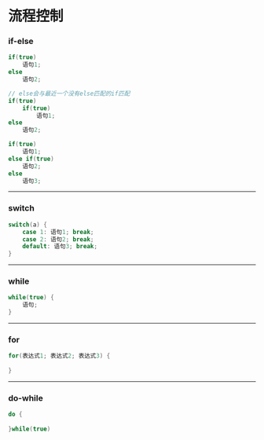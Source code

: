 # 流程控制

### if-else

```c
if(true)
    语句1;
else
    语句2;

// else会与最近一个没有else匹配的if匹配
if(true)
    if(true)
        语句1;
else
    语句2;

if(true)
    语句1;
else if(true)
    语句2;
else
    语句3;
```

------

### switch

```c
switch(a) {
    case 1: 语句1; break;
    case 2: 语句2; break;
    default: 语句3; break;
}
```

------

### while

```c
while(true) {
    语句;
}
```

------

### for

```c
for(表达式1; 表达式2; 表达式3) {
    
}
```

------

### do-while

```c
do {
    
}while(true)
```

